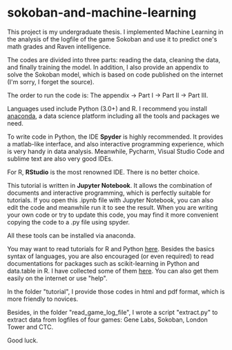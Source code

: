 # sokoban-and-machine-learning

This project is my undergraduate thesis. I implemented Machine Learning in the analysis of the logfile of the game Sokoban and use it
to predict one's math grades and Raven intelligence.

The codes are divided into three parts: reading the data, cleaning the data, and finally training the model. In addition, I also provide 
an appendix to solve the Sokoban model, which is based on code published on the internet (I'm sorry, I forget the source). 

The order to run the code is: The appendix -> Part I -> Part II -> Part III.

Languages used include Python (3.0+) and R. I recommend you install [anaconda](https://www.continuum.io/downloads), a data science platform including all the tools and packages we need.

To write code in Python, the IDE **Spyder** is highly recommended. It provides a matlab-like interface, and also interactive programming experience, which is very handy in data analysis. Meanwhile, Pycharm, Visual Studio Code and sublime text are also very good IDEs.

For R, **RStudio** is the most renowned IDE. There is no better choice.

This tutorial is written in **Jupyter Notebook**. It allows the combination of documents and interactive programming, which is perfectly suitable for tutorials. If you open this .ipynb file with Jupyter Notebook, you can also edit the code and meanwhile run it to see the result. When you are writing your own code or try to update this code, you may find it more convenient copying the code to a .py file using spyder.

All these tools can be installed via anaconda.

You may want to read tutorials for R and Python [here](https://github.com/FuZhiyu/sokoban-and-machine-learning/tree/master/tutorials). Besides the basics syntax of languages, you are also encouraged (or even required) to read documentations for packages such as scikit-learning in Python and data.table in R. I have collected some of them [here](https://github.com/FuZhiyu/sokoban-and-machine-learning/tree/master/tutorials/documentations). You can also get them easily on the internet or use "help".

In the folder "tutorial", I provide those codes in html and pdf format, which is more friendly to novices.

Besides, in the folder "read_game_log_file", I wrote a script "extract.py" to extract data from logfiles of four games: Gene Labs, Sokoban, London Tower and CTC.

Good luck.

